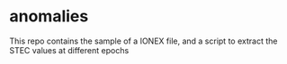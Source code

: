 # anomalies
This repo contains the sample of a IONEX file, and a script to extract the STEC values at different epochs
